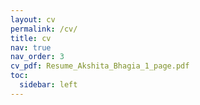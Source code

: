 ```yaml
---
layout: cv
permalink: /cv/
title: cv
nav: true
nav_order: 3
cv_pdf: Resume_Akshita_Bhagia_1_page.pdf
toc:
  sidebar: left
---
```


